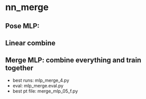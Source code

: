 # nn_merge
## Pose MLP:

## Linear combine
## Merge MLP: combine everything and train together
- best runs: mlp_merge_4.py
- eval: mlp_merge.eval.py
- best pt file: merge_mlp_05_f.py
